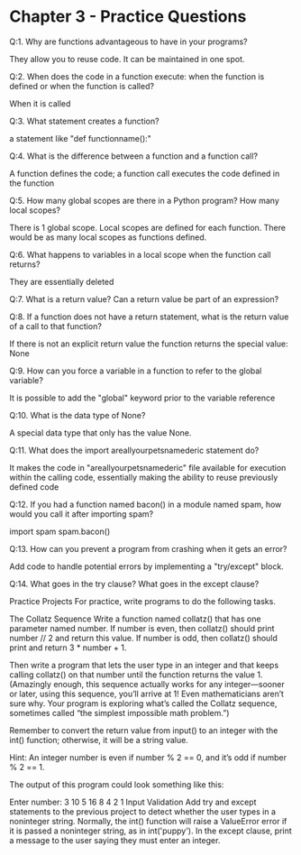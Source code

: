 # Chapter 3 - Practice Questions
Q:1. Why are functions advantageous to have in your programs?

They allow you to reuse code. It can be maintained in one spot.

Q:2. When does the code in a function execute: when the function is defined or when the function is called?

When it is called

Q:3. What statement creates a function?

a statement like "def functionname():"

Q:4. What is the difference between a function and a function call?

A function defines the code; a function call executes the code defined in the function

Q:5. How many global scopes are there in a Python program? How many local scopes?

There is 1 global scope. Local scopes are defined for each function. There would be as many local scopes as functions defined.

Q:6. What happens to variables in a local scope when the function call returns?

They are essentially deleted

Q:7. What is a return value? Can a return value be part of an expression?



Q:8. If a function does not have a return statement, what is the return value of a call to that function?

If there is not an explicit return value the function returns the special value: None

Q:9. How can you force a variable in a function to refer to the global variable?

It is possible to add the "global" keyword prior to the variable reference

Q:10. What is the data type of None?

A special data type that only has the value None.

Q:11. What does the import areallyourpetsnamederic statement do?

It makes the code in "areallyourpetsnamederic" file available for execution within the calling code, essentially making the ability to reuse previously defined code

Q:12. If you had a function named bacon() in a module named spam, how would you call it after importing spam?

import spam
spam.bacon()

Q:13. How can you prevent a program from crashing when it gets an error?

Add code to handle potential errors by implementing a "try/except" block.  

Q:14. What goes in the try clause? What goes in the except clause?

Practice Projects
For practice, write programs to do the following tasks.

The Collatz Sequence
Write a function named collatz() that has one parameter named number. If number is even, then collatz() should print number // 2 and return this value. If number is odd, then collatz() should print and return 3 * number + 1.

Then write a program that lets the user type in an integer and that keeps calling collatz() on that number until the function returns the value 1. (Amazingly enough, this sequence actually works for any integer—sooner or later, using this sequence, you’ll arrive at 1! Even mathematicians aren’t sure why. Your program is exploring what’s called the Collatz sequence, sometimes called “the simplest impossible math problem.”)

Remember to convert the return value from input() to an integer with the int() function; otherwise, it will be a string value.

Hint: An integer number is even if number % 2 == 0, and it’s odd if number % 2 == 1.

The output of this program could look something like this:


Enter number:
3
10
5
16
8
4
2
1
Input Validation
Add try and except statements to the previous project to detect whether the user types in a noninteger string. Normally, the int() function will raise a ValueError error if it is passed a noninteger string, as in int('puppy'). In the except clause, print a message to the user saying they must enter an integer.

